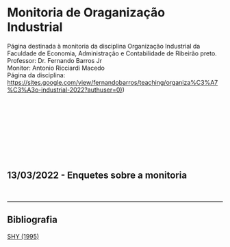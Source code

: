 # Monitoria de Oraganização Industrial
Página destinada à monitoria da disciplina Organização Industrial da Faculdade de Economia, Administração e Contabilidade de Ribeirão preto. 
Professor: Dr. Fernando Barros Jr
<br>
Monitor: Antonio Ricciardi Macedo
<br>
Página da disciplina: [https://sites.google.com/view/fernandobarros/teaching/organiza%C3%A7%C3%A3o-industrial-2022?authuser=0)](https://sites.google.com/view/fernandobarros/teaching/organiza%C3%A7%C3%A3o-industrial-2022?authuser=0))

<br>

<!--## Lista 4-->
<!--[Resolução da Lista 4](https://antoniormacedo.github.io/Macroeconomia-I/Lista_4.pdf) | [Código Python](https://antoniormacedo.github.io/Macroeconomia-I/Lista-4_python.py)-->

<br>


<!--## 23/05/2022 - Monitoria 6: Modelo de Crescimento Neoclássico com Incerteza e Escolha de Trabalho-->
<!--[Apresentação](https://antoniormacedo.github.io/Macroeconomia-I/Apresentação_Monitoria_6.pdf) | [Código Python Modelo com Incerteza](https://antoniormacedo.github.io/Macroeconomia-I/Monitoria-6_incerteza.py) | [Código Python Modelo com Trabalho](https://antoniormacedo.github.io/Macroeconomia-I/Monitoria-6_trabalho.py)-->

<br>

<!--## Lista 3-->
<!--[Resolução da Lista 3](https://antoniormacedo.github.io/Macroeconomia-I/Lista_3.pdf) -->

<br>

<!--## Lista 2-->
<!--[Resolução da Lista 2](https://antoniormacedo.github.io/Macroeconomia-I/Lista_2-Macroeconomia_I.pdf) | [Código Python](https://antoniormacedo.github.io/Macroeconomia-I/Lista-2-Python.py)-->

<br>


<!--## 02/05/2022 - Monitoria 3: Programação Dinâmica via Iteração da Função Valor-->
<!--[Apresentação](https://antoniormacedo.github.io/Macroeconomia-I/Apresentação_Monitoria_3.pdf) | [Código Python](https://antoniormacedo.github.io/Macroeconomia-I/Monitoria_3.py)-->

<br>

<!--## Lista 1-->
<!--[Resolução da Lista 1 (Versão 2)](https://antoniormacedo.github.io/Macroeconomia-I/Lista_1.V2.pdf) | [Código Python (Versão 2)](https://antoniormacedo.github.io/Macroeconomia-I/Lista_1-Python.py)-->

<br>

<!--## 25/04/2022 - Monitoria 2: Introdução ao Python (Parte 2)-->
<!--[Código Python](https://antoniormacedo.github.io/Macroeconomia-I/Monitoria_2.py)-->

<br>

## 13/03/2022 - Enquetes sobre a monitoria


<br>


---

## Bibliografia

[SHY (1995)](https://antoniormacedo.github.io/Macroeconomia-I/Krueger%20(2017).pdf)
